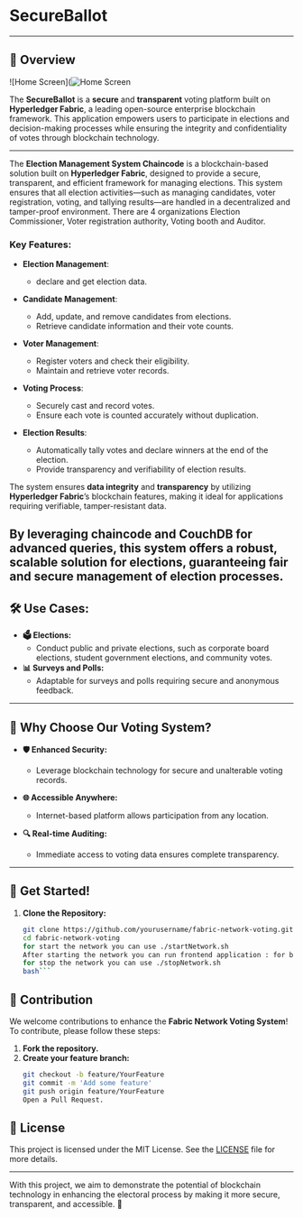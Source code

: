 # SecureBallot

---

## 📖 Overview

![Home Screen](![Home Screen](https://github.com/Neethu-Muthu/SecureBallot-Hyperledger/blob/main/VoteApp/ui/src/assets/images/Screenshot-from-2025-03-24-16-56-00.png)



The **SecureBallot** is a **secure** and **transparent** voting platform built on **Hyperledger Fabric**, a leading open-source enterprise blockchain framework. This application empowers users to participate in elections and decision-making processes while ensuring the integrity and confidentiality of votes through blockchain technology.

---


The **Election Management System Chaincode** is a blockchain-based solution built on **Hyperledger Fabric**, designed to provide a secure, transparent, and efficient framework for managing elections. This system ensures that all election activities—such as managing candidates, voter registration, voting, and tallying results—are handled in a decentralized and tamper-proof environment. There are 4 organizations Election Commissioner, Voter registration authority, Voting booth and Auditor.

### Key Features:

- **Election Management**:
   - declare and get election data.
- **Candidate Management**: 
  - Add, update, and remove candidates from elections.
  - Retrieve candidate information and their vote counts.
  
- **Voter Management**: 
  - Register voters and check their eligibility.
  - Maintain and retrieve voter records.

- **Voting Process**: 
  - Securely cast and record votes.
  - Ensure each vote is counted accurately without duplication.

- **Election Results**: 
  - Automatically tally votes and declare winners at the end of the election.
  - Provide transparency and verifiability of election results.

The system ensures **data integrity** and **transparency** by utilizing **Hyperledger Fabric**’s blockchain features, making it ideal for applications requiring verifiable, tamper-resistant data.

By leveraging **chaincode** and **CouchDB** for advanced queries, this system offers a robust, scalable solution for elections, guaranteeing fair and secure management of election processes.
---

## 🛠️ Use Cases:

- **🗳️ Elections:**
  - Conduct public and private elections, such as corporate board elections, student government elections, and community votes.
- **📊 Surveys and Polls:**
  - Adaptable for surveys and polls requiring secure and anonymous feedback.

---

## 🌟 Why Choose Our Voting System?

- **🛡️ Enhanced Security:**

  - Leverage blockchain technology for secure and unalterable voting records.

- **🌐 Accessible Anywhere:**

  - Internet-based platform allows participation from any location.

- **🔍 Real-time Auditing:**
  - Immediate access to voting data ensures complete transparency.

---

## 📅 Get Started!

1. **Clone the Repository:**
   ````bash
   git clone https://github.com/yourusername/fabric-network-voting.git
   cd fabric-network-voting
   for start the network you can use ./startNetwork.sh
   After starting the network you can run frontend application : for backend you can use node app.js and for ui part npm run dev
   for stop the network you can use ./stopNetwork.sh
   bash```
   ````

## 🤝 Contribution

We welcome contributions to enhance the **Fabric Network Voting System**! To contribute, please follow these steps:

1. **Fork the repository.**
2. **Create your feature branch:**
   ```bash
   git checkout -b feature/YourFeature
   git commit -m 'Add some feature'
   git push origin feature/YourFeature
   Open a Pull Request.
   ```

## 📜 License

This project is licensed under the MIT License. See the [LICENSE](LICENSE) file for more details.



---

With this project, we aim to demonstrate the potential of blockchain technology in enhancing the electoral process by making it more secure, transparent, and accessible. 🚀
